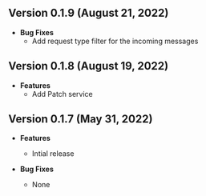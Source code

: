 ## Version 0.1.9 (August 21, 2022)
- **Bug Fixes**
  - Add request type filter for the incoming messages

## Version 0.1.8 (August 19, 2022)
- **Features**
  - Add Patch service

## Version 0.1.7 (May 31, 2022)
- **Features**
  - Intial release

- **Bug Fixes**
  - None
